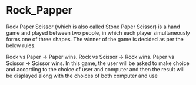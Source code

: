 # Rock_Papper
Rock Paper Scissor (which is also called Stone Paper Scissor) is a hand game and played between two people,
 in which each player simultaneously forms one of three shapes. The winner of the game is decided as
 per the below rules:

Rock vs Paper -> Paper wins.
Rock vs Scissor -> Rock wins.
Paper vs Scissor -> Scissor wins.
In this game, the user will be asked to make choice and according to the choice of user and computer
and then the result will be displayed along with the choices of both computer and use
